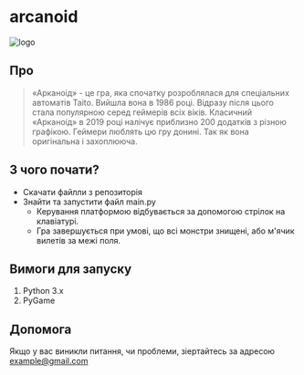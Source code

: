 # arcanoid

![logo](https://github.com/Cybersport12/arcanoid/assets/142159232/34bc819f-9acd-445b-b4d3-015daccf97be)

## Про
> «Арканоід» - це гра, яка спочатку розроблялася для спеціальних автоматів Taito. Вийшла вона в 1986 році. Відразу після цього стала популярною серед геймерів всіх віків. Класичний «Арканоід» в 2019 році налічує приблизно 200 додатків з різною графікою. Геймери люблять цю гру донині. Так як вона оригінальна і захоплююча.
 ## З чого почати?
 - Скачати файлли з репозиторія
 - Знайти та запустити файл main.py
     - Керування платформою відбувається за допомогою стрілок на клавіатурі.
     - Гра завершується при умові, що всі монстри знищені, або м'ячик вилетів за межі поля.
  

 ## Вимоги для запуску
 1. Python 3.x
 2. PyGame

 ## Допомога
 Якщо у вас виникли питання, чи проблеми, зіертайтесь за адресою example@gmail.com
